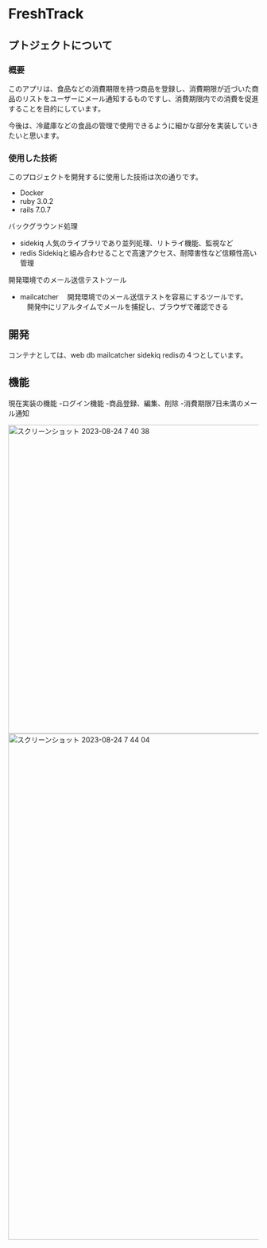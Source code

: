 
# FreshTrack

## プトジェクトについて
### 概要
このアプリは、食品などの消費期限を持つ商品を登録し、消費期限が近づいた商品のリストをユーザーにメール通知するものですし、消費期限内での消費を促進することを目的にしています。

今後は、冷蔵庫などの食品の管理で使用できるように細かな部分を実装していきたいと思います。

### 使用した技術
このプロジェクトを開発するに使用した技術は次の通りです。
- Docker
- ruby 3.0.2
- rails 7.0.7
  
バックグラウンド処理
- sidekiq 人気のライブラリであり並列処理、リトライ機能、監視など
- redis Sidekiqと組み合わせることで高速アクセス、耐障害性など信頼性高い管理


開発環境でのメール送信テストツール
- mailcatcher 
　開発環境でのメール送信テストを容易にするツールです。
　開発中にリアルタイムでメールを捕捉し、ブラウザで確認できる




## 開発
コンテナとしては、web db mailcatcher sidekiq redisの４つとしています。

## 機能
現在実装の機能
-ログイン機能
-商品登録、編集、削除
-消費期限7日未満のメール通知

<img width="620" alt="スクリーンショット 2023-08-24 7 40 38" src="https://github.com/Kazuya-Sakashita/FreshTrack/assets/64903209/b522b66f-7c2a-45fc-a751-c45cc4108f1a">

<img width="1017" alt="スクリーンショット 2023-08-24 7 44 04" src="https://github.com/Kazuya-Sakashita/FreshTrack/assets/64903209/123174e9-de36-4607-bbd1-41e382ab3e09">
